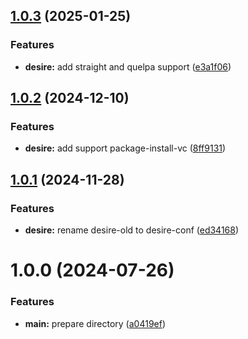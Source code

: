 ## [1.0.3](https://github.com/yamadharma/desire/compare/v1.0.2...v1.0.3) (2025-01-25)


### Features

* **desire:** add straight and quelpa support ([e3a1f06](https://github.com/yamadharma/desire/commit/e3a1f06f96872bb831c29c70fdbc2087341ea785))



## [1.0.2](https://github.com/yamadharma/desire/compare/v1.0.1...v1.0.2) (2024-12-10)


### Features

* **desire:** add support package-install-vc ([8ff9131](https://github.com/yamadharma/desire/commit/8ff91310170d8ea71f3d31444a0855e375e97fdc))



## [1.0.1](https://github.com/yamadharma/desire/compare/v1.0.0...v1.0.1) (2024-11-28)


### Features

* **desire:** rename desire-old to desire-conf ([ed34168](https://github.com/yamadharma/desire/commit/ed341686ba6ec7855ceb3c7e72279d87ceb7c473))



# 1.0.0 (2024-07-26)


### Features

* **main:** prepare directory ([a0419ef](https://github.com/yamadharma/desire/commit/a0419ef06521687b659cb2c15682fddfe469ae14))




